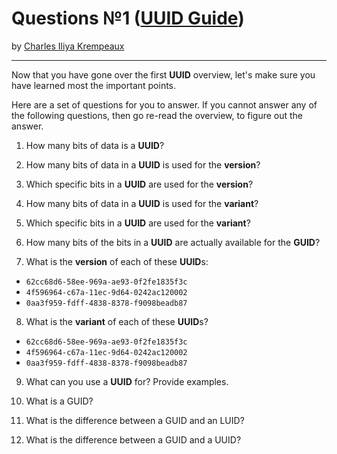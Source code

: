 # Questions №1 ([UUID Guide](../../README.md))

by [Charles Iliya Krempeaux](http://changelog.ca/)

---

Now that you have gone over the first **UUID** overview, let's make sure you have learned most the important points.

Here are a set of questions for you to answer.
If you cannot answer any of the following questions, then go re-read the overview, to figure out the answer.

1. How many bits of data is a **UUID**?

2. How many bits of data in a **UUID** is used for the **version**?
3. Which specific bits in a **UUID** are used for the **version**?

4. How many bits of data in a **UUID** is used for the **variant**?
5. Which specific bits in a **UUID** are used for the **variant**?

6. How many bits of the bits in a **UUID** are actually available for the **GUID**?

7. What is the **version** of each of these **UUID**s:

* `62cc68d6-58ee-969a-ae93-0f2fe1835f3c`
* `4f596964-c67a-11ec-9d64-0242ac120002`
* `0aa3f959-fdff-4838-8378-f9098beadb87`

8.  What is the **variant** of each of these **UUID**s?

* `62cc68d6-58ee-969a-ae93-0f2fe1835f3c`
* `4f596964-c67a-11ec-9d64-0242ac120002`
* `0aa3f959-fdff-4838-8378-f9098beadb87`

9. What can you use a **UUID** for? Provide examples.

10. What is a GUID?
11. What is the difference between a GUID and an LUID?
12. What is the difference between a GUID and a UUID?
